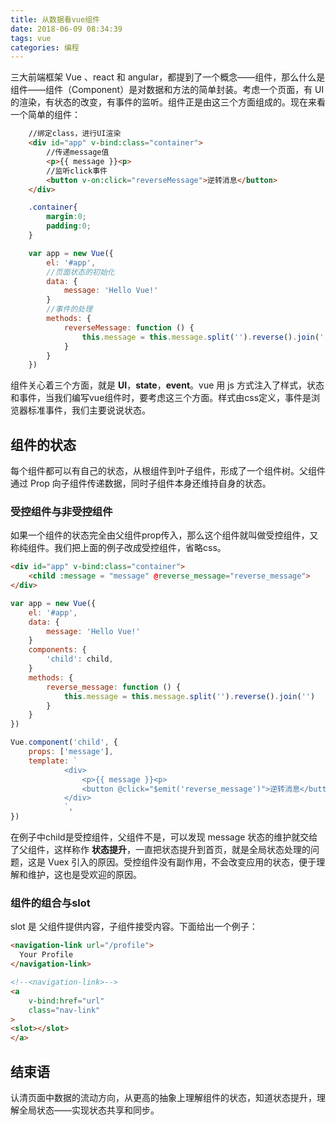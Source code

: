 ```yaml
---
title: 从数据看vue组件
date: 2018-06-09 08:34:39
tags: vue
categories: 编程
---
```


三大前端框架 Vue 、react 和 angular，都提到了一个概念——组件，那么什么是组件——组件（Component）是对数据和方法的简单封装。考虑一个页面，有 UI 的渲染，有状态的改变，有事件的监听。组件正是由这三个方面组成的。现在来看一个简单的组件：

```html
    //绑定class，进行UI渲染
    <div id="app" v-bind:class="container">
        //传递message值
        <p>{{ message }}<p>
        //监听click事件
        <button v-on:click="reverseMessage">逆转消息</button>
    </div>
```

```css
    .container{
        margin:0;
        padding:0;
    }
```
<!--more-->
```js
    var app = new Vue({
        el: '#app',
        //页面状态的初始化
        data: {
            message: 'Hello Vue!'
        }
        //事件的处理
        methods: {
            reverseMessage: function () {
                this.message = this.message.split('').reverse().join('')
            }
        }
    })
```

组件关心着三个方面，就是 **UI**，**state**，**event**。vue 用 js 方式注入了样式，状态和事件，当我们编写vue组件时，要考虑这三个方面。样式由css定义，事件是浏览器标准事件，我们主要说说状态。

## 组件的状态

每个组件都可以有自己的状态，从根组件到叶子组件，形成了一个组件树。父组件通过 Prop 向子组件传递数据，同时子组件本身还维持自身的状态。

### 受控组件与非受控组件

如果一个组件的状态完全由父组件prop传入，那么这个组件就叫做受控组件，又称纯组件。我们把上面的例子改成受控组件，省略css。

```html
<div id="app" v-bind:class="container">
    <child :message = "message" @reverse_message="reverse_message">
</div>
```

```js
var app = new Vue({
    el: '#app',
    data: {
        message: 'Hello Vue!'
    }
    components: {
        'child': child,
    }
    methods: {
        reverse_message: function () {
            this.message = this.message.split('').reverse().join('')
        }
    }
})

Vue.component('child', {
    props: ['message'],
    template: `
            <div>
                <p>{{ message }}<p>
                <button @click="$emit('reverse_message')">逆转消息</button>
            </div>
            `,
})
```

在例子中child是受控组件，父组件不是，可以发现 message 状态的维护就交给了父组件，这样称作 **状态提升**，一直把状态提升到首页，就是全局状态处理的问题，这是 Vuex 引入的原因。受控组件没有副作用，不会改变应用的状态，便于理解和维护，这也是受欢迎的原因。

### 组件的组合与slot

slot 是 父组件提供内容，子组件接受内容。下面给出一个例子：

```html
<navigation-link url="/profile">
  Your Profile
</navigation-link>

<!--<navigation-link>-->
<a
    v-bind:href="url"
    class="nav-link"
>
<slot></slot>
</a>
```

## 结束语

认清页面中数据的流动方向，从更高的抽象上理解组件的状态，知道状态提升，理解全局状态——实现状态共享和同步。